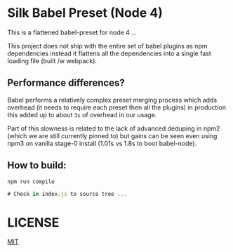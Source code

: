 # Silk Babel Preset (Node 4)

This is a flattened babel-preset for node 4 ...

This project does not ship with the entire set of babel plugins as npm
dependencies instead it flattens all the dependencies into a single fast
loading file (built /w webpack).

## Performance differences?

Babel performs a relatively complex preset merging process which adds
overhead (it needs to require each preset then all the plugins) in
production this added up to about `3s` of overhead in our usage.

Part of this slowness is related to the lack of advanced deduping in
npm2 (which we are still currently pinned to) but gains can be seen even
using npm3 on vanilla stage-0 install (1.01s vs 1.8s to boot
babel-node).

## How to build:

```js
npm run compile

# Check in index.js to source tree ...
```

# LICENSE

[MIT](./LICENSE.md)

